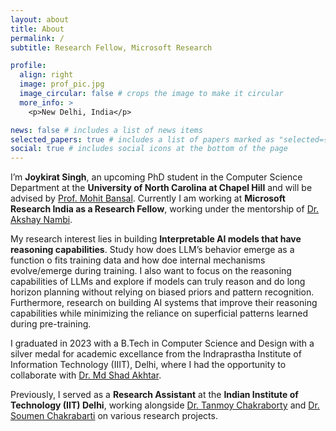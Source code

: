 ```yaml
---
layout: about
title: About
permalink: /
subtitle: Research Fellow, Microsoft Research

profile:
  align: right
  image: prof_pic.jpg
  image_circular: false # crops the image to make it circular
  more_info: >
    <p>New Delhi, India</p>

news: false # includes a list of news items
selected_papers: true # includes a list of papers marked as "selected={true}"
social: true # includes social icons at the bottom of the page
---
```


I’m **Joykirat Singh**, an upcoming PhD student in the Computer Science Department at the **University of North Carolina at Chapel Hill** and will be advised by [Prof. Mohit Bansal](https://www.cs.unc.edu/~mbansal/). Currently I am working at **Microsoft Research India as a Research Fellow**, working under the mentorship of [Dr. Akshay Nambi](https://scholar.google.com/citations?user=QolzyE4AAAAJ&hl=en). 

My research interest lies in building **Interpretable AI models that have reasoning capabilities**. Study how does LLM’s behavior emerge as a function o fits training data and how doe internal mechanisms evolve/emerge during training. I also want to focus on the reasoning capabilities of LLMs and explore if models can truly reason and do long horizon planning without relying on biased priors and pattern recognition. Furthermore, research on building AI systems that improve their reasoning capabilities while minimizing the reliance on superficial patterns learned during pre-training. 

I graduated in 2023 with a B.Tech in Computer Science and Design with a silver medal for academic excellance from the Indraprastha Institute of Information Technology (IIIT), Delhi, where I had the opportunity to collaborate with [Dr. Md Shad Akhtar](https://scholar.google.co.in/citations?user=KUcO6LAAAAAJ&hl=en).

Previously, I served as a **Research Assistant** at the **Indian Institute of Technology (IIT) Delhi**, working alongside [Dr. Tanmoy Chakraborty](https://scholar.google.co.in/citations?user=C5S9JnIAAAAJ&hl=en) and [Dr. Soumen Chakrabarti](https://scholar.google.com/citations?user=LfF2zfQAAAAJ&hl=en) on various research projects.


<!-- I’m **Joykirat Singh**, currently a **Research Fellow at Microsoft Research India**, working under the mentorship of [Dr. Akshay Nambi](https://scholar.google.com/citations?user=QolzyE4AAAAJ&hl=en).

I graduated in 2023 with a B.Tech in Computer Science and Design with a silver medal for academic excellance from the Indraprastha Institute of Information Technology (IIIT), Delhi, where I had the opportunity to collaborate with [Dr. Md Shad Akhtar](https://scholar.google.co.in/citations?user=KUcO6LAAAAAJ&hl=en).

Previously, I served as a **Research Assistant** at the **Indian Institute of Technology (IIT) Delhi**, working alongside [Dr. Tanmoy Chakraborty](https://scholar.google.co.in/citations?user=C5S9JnIAAAAJ&hl=en) and [Dr. Soumen Chakrabarti](https://scholar.google.com/citations?user=LfF2zfQAAAAJ&hl=en) on various research projects.

I have also worked as a Software Developer at Expedia, where I developed and maintained backend payment services. Additionally, during the summer of 2021, I was a student developer with **Google Summer of Code**.

My research primarily focuses on **reverse engineering Large Language Models (LLMs)** through mechanistic interpretability, **enhancing their reasoning capabilities** and **exploring their self-evaluating and self-correcting abilities** to enable learning through feedback. I’m passionate about understanding the internal workings of LLMs and developing methods to improve their accuracy and efficiency, particularly in complex reasoning tasks. -->

<!-- I'm **Joykirat Singh**, currently a Research Fellow at Microsoft Research India, working under the guidance of [Dr. Akshay Nambi](https://scholar.google.com/cit


ations?user=QolzyE4AAAAJ&hl=en). I graduated in 2023 with a Bachelor's degree from the Indraprastha Institute of Information Technology, Delhi, where I collaborated with [Dr. Md Shad Akhtar](https://scholar.google.co.in/citations?user=KUcO6LAAAAAJ&hl=en). 

More recently, I served as a Research Assistant at the Indian Institute of Technology, Delhi, working with [Dr. Tanmoy Chakraborty](https://scholar.google.co.in/citations?user=C5S9JnIAAAAJ&hl=en) on various projects.

My research focuses on **reverse engineering Large Language Models (LLMs) through mechanistic interpretability** and **enhancing their reasoning capabilities**. I'm passionate about understanding the internal workings of LLMs and developing methods to improve their accuracy and efficiency, particularly in complex reasoning tasks.

I also had the chance to work as a Software Developer at Expedia, where I developed and maintained the backend of payment service. In the summer of 2021, I was a student developer with **Google Summer of Code**. -->

<!-- Write your biography here. Tell the world about yourself. Link to your favorite [subreddit](http://reddit.com). You can put a picture in, too. The code is already in, just name your picture `prof_pic.jpg` and put it in the `img/` folder.

Put your address / P.O. box / other info right below your picture. You can also disable any of these elements by editing `profile` property of the YAML header of your `_pages/about.md`. Edit `_bibliography/papers.bib` and Jekyll will render your [publications page](/al-folio/publications/) automatically.

Link to your social media connections, too. This theme is set up to use [Font Awesome icons](https://fontawesome.com/) and [Academicons](https://jpswalsh.github.io/academicons/), like the ones below. Add your Facebook, Twitter, LinkedIn, Google Scholar, or just disable all of them. -->
